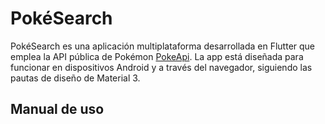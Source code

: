 # PokéSearch

PokéSearch es una aplicación multiplataforma desarrollada en Flutter que emplea la API pública de Pokémon [PokeApi](https://pokeapi.co/).
La app está diseñada para funcionar en dispositivos Android y a través del navegador, siguiendo las pautas de diseño de Material 3.

## Manual de uso


